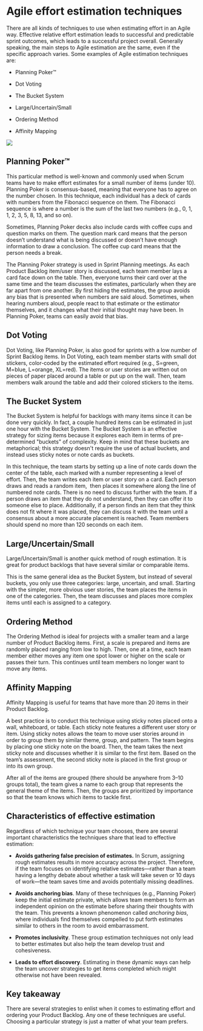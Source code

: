 # Agile effort estimation techniques

There are all kinds of techniques to use when estimating effort in an Agile way. Effective relative effort estimation leads to successful and predictable sprint outcomes, which leads to a successful project overall. Generally speaking, the main steps to Agile estimation are the same, even if the specific approach varies. Some examples of Agile estimation techniques are: 

- Planning Poker™
    
- Dot Voting
    
- The Bucket System
    
- Large/Uncertain/Small
    
- Ordering Method
    
- Affinity Mapping
    

![](https://d3c33hcgiwev3.cloudfront.net/imageAssetProxy.v1/u8np0ZF7SUCJ6dGRewlAzw_53da4be8e0004d58b6cc1123733f21f1_C5M3L1R3.png?expiry=1748044800000&hmac=MaUkYL0g4DAD2r7HYfOaCNeOkwOaNYs0HXi1td9hEfU)

## **Planning Poker™**

This particular method is well-known and commonly used when Scrum teams have to make effort estimates for a small number of items (under 10). Planning Poker is consensus-based, meaning that everyone has to agree on the number chosen. In this technique, each individual has a deck of cards with numbers from the Fibonacci sequence on them. The Fibonacci sequence is where a number is the sum of the last two numbers (e.g., 0, 1, 1, 2, 3, 5, 8, 13, and so on). 

Sometimes, Planning Poker decks also include cards with coffee cups and question marks on them. The question mark card means that the person doesn’t understand what is being discussed or doesn’t have enough information to draw a conclusion. The coffee cup card means that the person needs a break.

The Planning Poker strategy is used in Sprint Planning meetings. As each Product Backlog item/user story is discussed, each team member lays a card face down on the table. Then, everyone turns their card over at the same time and the team discusses the estimates, particularly when they are far apart from one another. By first hiding the estimates, the group avoids any bias that is presented when numbers are said aloud. Sometimes, when hearing numbers aloud, people react to that estimate or the estimator themselves, and it changes what their initial thought may have been. In Planning Poker, teams can easily avoid that bias.

## **Dot Voting** 

Dot Voting, like Planning Poker, is also good for sprints with a low number of Sprint Backlog items. In Dot Voting, each team member starts with small dot stickers, color-coded by the estimated effort required (e.g., S=green, M=blue, L=orange, XL=red). The items or user stories are written out on pieces of paper placed around a table or put up on the wall. Then, team members walk around the table and add their colored stickers to the items. 

## **The Bucket System**

The Bucket System is helpful for backlogs with many items since it can be done very quickly. In fact, a couple hundred items can be estimated in just one hour with the Bucket System. The Bucket System is an effective strategy for sizing items because it explores each item in terms of pre-determined "buckets" of complexity. Keep in mind that these buckets are metaphorical; this strategy doesn't require the use of actual buckets, and instead uses sticky notes or note cards as buckets.

In this technique, the team starts by setting up a line of note cards down the center of the table, each marked with a number representing a level of effort. Then, the team writes each item or user story on a card. Each person draws and reads a random item,  then places it somewhere along the line of numbered note cards. There is no need to discuss further with the team. If a person draws an item that they do not understand, then they can offer it to someone else to place. Additionally, if a person finds an item that they think does not fit where it was placed, they can discuss it with the team until a consensus about a more accurate placement is reached. Team members should spend no more than 120 seconds on each item.  

## **Large/Uncertain/Small** 

Large/Uncertain/Small is another quick method of rough estimation. It is great for product backlogs that have several similar or comparable items. 

This is the same general idea as the Bucket System, but instead of several buckets, you only use three categories: large, uncertain, and small. Starting with the simpler, more obvious user stories, the team places the items in one of the categories. Then, the team discusses and places more complex items until each is assigned to a category.

## **Ordering Method**

The Ordering Method is ideal for projects with a smaller team and a large number of Product Backlog items. First, a scale is prepared and items are randomly placed ranging from low to high. Then, one at a time, each team member either moves any item one spot lower or higher on the scale or passes their turn. This continues until team members no longer want to move any items. 

## **Affinity Mapping**

Affinity Mapping is useful for teams that have more than 20 items in their Product Backlog. 

A best practice is to conduct this technique using sticky notes placed onto a wall, whiteboard, or table. Each sticky note features a different user story or item. Using sticky notes allows the team to move user stories around in order to group them by similar theme, group, and pattern. The team begins by placing one sticky note on the board. Then, the team takes the next sticky note and discusses whether it is similar to the first item. Based on the team’s assessment, the second sticky note is placed in the first group or into its own group. 

After all of the items are grouped (there should be anywhere from 3–10 groups total), the team gives a name to each group that represents the general theme of the items. Then, the groups are prioritized by importance so that the team knows which items to tackle first. 

## **Characteristics of effective estimation**

Regardless of which technique your team chooses, there are several important characteristics the techniques share that lead to effective estimation:

- **Avoids gathering false precision of estimates.** In Scrum, assigning rough estimates results in more accuracy across the project. Therefore, if the team focuses on identifying relative estimates—rather than a team having a lengthy debate about whether a task will take seven or 10 days of work—the team saves time and avoids potentially missing deadlines.
    
- **Avoids anchoring bias**. Many of these techniques (e.g., Planning Poker) keep the initial estimate private, which allows team members to form an independent opinion on the estimate before sharing their thoughts with the team. This prevents a known phenomenon called _anchoring bias_, where individuals find themselves compelled to put forth estimates similar to others in the room to avoid embarrassment. 
    
- **Promotes inclusivity**. These group estimation techniques not only lead to better estimates but also help the team develop trust and cohesiveness.
    
- **Leads to effort discovery**. Estimating in these dynamic ways can help the team uncover strategies to get items completed which might otherwise not have been revealed.
    

## **Key takeaway**

There are several strategies to enlist when it comes to estimating effort and ordering your Product Backlog. Any one of these techniques are useful. Choosing a particular strategy is just a matter of what your team prefers.